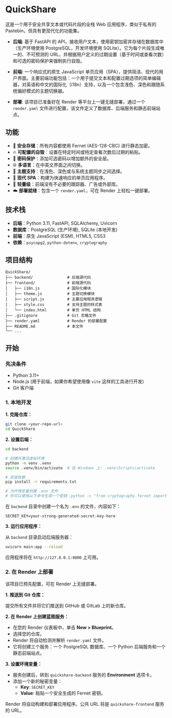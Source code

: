 # QuickShare

这是一个用于安全共享文本或代码片段的全栈 Web 应用程序，类似于私有的 Pastebin，但具有更现代化的功能集。

- **后端**: 基于 FastAPI 的 API，接收用户文本，使用密钥加密并存储在数据库中（生产环境使用 PostgreSQL，开发环境使用 SQLite）。它为每个片段生成唯一的、不可预测的 URL，并根据用户定义的过期设置（基于时间或查看次数）和可选的密码保护来强制执行自毁。

- **前端**: 一个响应式的原生 JavaScript 单页应用（SPA），提供简洁、现代的用户界面。主要前端功能包括：一个用于提交文本和配置过期选项的简单编辑器，对英语和中文的国际化（i18n）支持，以及一个包含浅色、深色和跟随系统偏好模式的主题切换器。

- **部署**: 该项目已准备好在 Render 等平台上一键无缝部署，通过一个 `render.yaml` 文件进行配置，该文件定义了数据库、后端服务和静态前端站点。

## 功能

- 🔐 **安全存储**：所有内容都使用 Fernet (AES-128-CBC) 进行静态加密。
- 🔥 **可配置的自毁**：设置在特定时间或特定查看次数后过期的粘贴。
- 🔑 **密码保护**：添加可选密码以增加额外的安全层。
- 🌐 **多语言**：在中英文界面之间切换。
- 🎨 **主题支持**：在浅色、深色或与系统主题同步之间选择。
- 🚀 **现代 SPA**：构建为快速响应的单页应用程序。
- 💨 **轻量级**：前端没有不必要的跟踪器、广告或外部库。
- ☁️ **部署就绪**：包含一个 `render.yaml`，可在 Render 上轻松一键部署。

## 技术栈

- **后端**：Python 3.11, FastAPI, SQLAlchemy, Uvicorn
- **数据库**：PostgreSQL (生产环境), SQLite (本地开发)
- **前端**：原生 JavaScript (ESM), HTML5, CSS3
- **依赖**：`psycopg2`, `python-dotenv`, `cryptography`

## 项目结构

```
QuickShare/
├── backend/               # 后端源代码
├── frontend/              # 前端源代码
│   ├── i18n.js            # 国际化模块
│   ├── theme.js           # 主题切换模块
│   ├── script.js          # 主要应用程序逻辑
│   ├── style.css          # 支持主题的样式表
│   └── index.html         # 单页 HTML 结构
├── .gitignore             # Git 忽略文件
├── render.yaml            # Render 的部署配置
├── README.md              # 本文件
└── ...
```

## 开始

### 先决条件

- Python 3.11+
- Node.js (用于前端，如果你希望使用像 `vite` 这样的工具进行开发)
- Git 客户端

### 1. 本地开发

**1. 克隆仓库：**
```bash
git clone <your-repo-url>
cd QuickShare
```

**2. 设置后端：**
```bash
cd backend

# 创建并激活虚拟环境
python -m venv .venv
source .venv/bin/activate  # 在 Windows 上: .venv\Scripts\activate

# 安装依赖
pip install -r requirements.txt

# 为环境变量创建 .env 文件
# 你可以使用以下命令生成一个密钥：python -c "from cryptography.fernet import Fernet; print(Fernet.generate_key().decode())"
```
在 `backend` 目录中创建一个名为 `.env` 的文件，内容如下：
```
SECRET_KEY=your-strong-generated-secret-key-here
```

**3. 运行应用程序：**

从 `backend` 目录启动后端服务器：
```bash
uvicorn main:app --reload
```
应用程序将在 `http://127.0.0.1:8000` 上可用。

### 2. 在 Render 上部署

该项目已预先配置，可在 Render 上无缝部署。

**1. 推送到 Git 仓库：**

提交所有文件并将它们推送到 GitHub 或 GitLab 上的新仓库。

**2. 在 Render 上创建蓝图服务：**

- 在您的 Render 仪表板中，单击 **New > Blueprint**。
- 选择您的仓库。
- Render 将自动检测并解析 `render.yaml` 文件。
- 它将创建三个服务：一个 PostgreSQL 数据库、一个 Python 后端服务和一个静态前端站点。

**3. 设置环境变量：**

- 服务创建后，转到 `quickshare-backend` 服务的 **Environment** 选项卡。
- 添加一个新的秘密变量：
    - **Key**: `SECRET_KEY`
    - **Value**: 粘贴一个安全生成的 Fernet 密钥。

Render 将自动构建和部署应用程序。公共 URL 将是 `quickshare-frontend` 服务的 URL。
